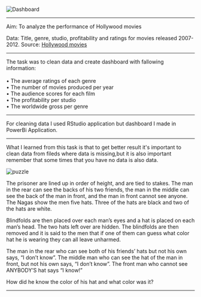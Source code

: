 ![Dashboard](https://user-images.githubusercontent.com/120565793/208894380-bc6714ad-33a9-4b96-961c-909dc2544173.PNG)

--------
Aim: To analyze the performance of Hollywood movies 

Data: Title, genre, studio, profitability and ratings for movies released 2007-2012. Source: [Hollywood movies](https://github.com/StauersArt/R-and-PowerBi/issues/2#issue-1506159122)

---------

The task was to clean data and create dashboard with fallowing information:</br></br>
• The average ratings of each genre </br>
• The number of movies produced per year </br>
• The audience scores for each film </br>
• The profitability per studio </br>
• The worldwide gross per genre

------

For cleaning data I used RStudio application but dashboard I made in PowerBi Application.

-------

What I learned from this task is that to get better result it's important to clean data from fileds where data is missing,but it is also important remember that some times that you have no data is also data.

![puzzle](https://user-images.githubusercontent.com/120565793/208900028-7558a882-aaa5-425d-a8b7-de540acdbc61.jpg)


The prisoner are lined up in order of height, and are tied to stakes. The man in the rear can see the backs of his two friends, the man in the middle can see the back of the man in front, and the man in front cannot see anyone. The Nagas show the men five hats. Three of the hats are black and two of the hats are white.

Blindfolds are then placed over each man’s eyes and a hat is placed on each man’s head. The two hats left over are hidden. The blindfolds are then removed and it is said to the men that if one of them can guess what color hat he is wearing they can all leave unharmed.

The man in the rear who can see both of his friends’ hats but not his own says, “I don’t know”. The middle man who can see the hat of the man in front, but not his own says, “I don’t know”. The front man who cannot see ANYBODY’S hat says “I know!”

How did he know the color of his hat and what color was it?

------


